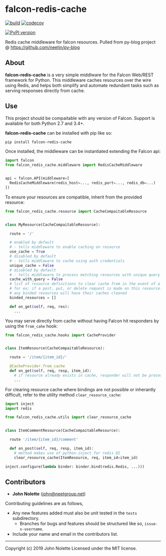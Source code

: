 # falcon-redis-cache

[![build](https://travis-ci.org/neetjn/falcon-redis-cache.svg?branch=master)](https://travis-ci.org/neetjn/falcon-redis-cache)
[![codecov](https://codecov.io/gh/neetjn/falcon-redis-cache/branch/master/graph/badge.svg)](https://codecov.io/gh/neetjn/falcon-redis-cache)

[![PyPI version](https://badge.fury.io/py/falcon-redis-cache.svg)](https://badge.fury.io/py/falcon-redis-cache)

Redis cache middleware for falcon resources. Pulled from py-blog project @ https://github.com/neetjn/py-blog

## About

**falcon-redis-cache** is a very simple middlware for the Falcon Web/REST framework for Python. This middleware caches resources over the wire using Redis, and helps both simplify and automate redundant tasks such as serving responses directly from cache.

## Use

This project should be compaitable with any version of Falcon. Support is available for both Python 2.7 and 3.4+.

**falcon-redis-cache** can be installed with pip like so:

```bash
pip install falcon-redis-cache
```

Once installed, the middleware can be instantiated extending the Falcon api:

```python
import falcon
from falcon_redis_cache.middleware import RedisCacheMiddleware


api = falcon.API(middleware=[
  RedisCacheMiddleware(redis_host=..., redis_port=..., redis_db=...)
])
```

To ensure your resources are compatible, inherit from the provided resource:

```python
from falcon_redis_cache.resource import CacheCompaitableResource


class MyResource(CacheCompaitableResource):

  route = '/'

  # enabled by default
  # - tells middleware to enable caching on resource
  use_cache = True
  # disabled by default
  # - tells middleware to cache using auth credentials
  unique_cache = False
  # disabled by default
  # - tells middleware to process matching resources with unique query strings
  cache_with_query = False
  # list of resource definitions to clear cache from in the event of a change
  # for ex; if a post, put, or delete request is made on this resource...
  # any binded resources will have their caches cleaned
  binded_resources = []

  def on_get(self, req, res):
    ...

```

You may serve directly from cache without having Falcon hit responders by using the `from_cahe` hook:

```python
from falcon_redis_cache.hooks import CacheProvider


class ItemResource(CacheCompaitableResource):

  route = '/item/{item_id}/'

  @CacheProvider.from_cache
  def on_get(self, req, resp, item_id):
    # if resource already exists in cache, responder will not be processed by Falcon
    ...
```

For clearing resource cache where bindings are not possible or inherantly difficult, refer to the utility method `clear_resource_cache`:

```python
import inject
import redis

from falcon_redis_cache.utils import clear_resource_cache


class ItemCommentResource(CacheCompaitableResource):

  route '/item/{item_id}/comment'

  def on_post(self, req, resp, item_id):
    # method makes use of python-inject for redis DI
    clear_resource_cache(ItemResource, req, item_id=item_id)

inject.configure(lambda binder: binder.bind(redis.Redis, ...)))
```

## Contributors

* **John Nolette** (john@neetgroup.net)

Contributing guidelines are as follows,

* Any new features added must also be unit tested in the `tests` subdirectory.
  * Branches for bugs and features should be structured like so, `issue-x-username`.
* Include your name and email in the contributors list.

---

Copyright (c) 2019 John Nolette Licensed under the MIT license.

